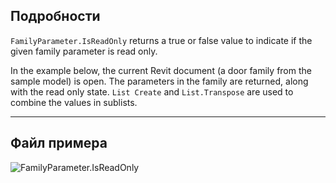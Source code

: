 ## Подробности
`FamilyParameter.IsReadOnly` returns a true or false value to indicate if the given family parameter is read only.

In the example below, the current Revit document (a door family from the sample model) is open. The parameters in the family are returned, along with the read only state. `List Create` and `List.Transpose` are used to combine the values in sublists.
___
## Файл примера

![FamilyParameter.IsReadOnly](./Revit.Elements.FamilyParameter.IsReadOnly_img.jpg)
